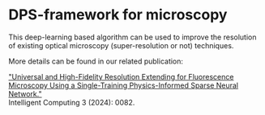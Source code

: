 # DPS-framework for microscopy
This deep-learning based algorithm can be used to improve the resolution of existing optical microscopy (super-resolution or not) techniques.

More details can be found in our related publication:

["Universal and High-Fidelity Resolution Extending for Fluorescence Microscopy Using a Single-Training Physics-Informed Sparse Neural Network." ](https://spj.science.org/doi/full/10.34133/icomputing.0082)<br>Intelligent Computing 3 (2024): 0082.

